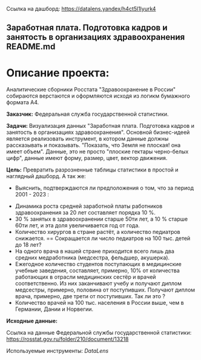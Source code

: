 Ссылка на дашборд: https://datalens.yandex/h4ct5l1lyurk4

## Заработная плата. Подготовка кадров и занятость в организациях здравоохранения README.md


# Описание проекта:
Аналитические сборники Росстата "Здравоохранение в России" собираются верстаются и оформляются исходя из логикм бумажного формата А4.

**Заказчик:** Федеральная служба государственной статистики.

**Задачи:**  Визуализация данных "Заработная плата. Подготовка кадров и занятость в организациях здравоохранения". Основной бизнес-идеей является реализовать инструмент, в котором данные должны рассказывать и показывать. "Показать, что Земля не плоская! она имеет объем". Данные, это не просто "плоские гектары черно-белых цифр", данные имеют форму, размер, цвет, вектор движения. 

**Цель:** Превратить разрозненные таблицы статистики в простой и наглядный дашборд.
А так же:
- Выяснить, подтверждаются ли предположения о том, что за период 2001 - 2023 :

* Динамика роста средней заработной платы работников здравоохранения за 20 лет составляет порядка 10 %.
* 30 % занятых в здравоохранении старше 50ти лет, а 10 % старше 60ти лет, и эта доля увеличивается год от года.
* Количество хирургов в стране растёт, а количество педиатров снижается. == Сокращается ли число педиатров на 100 тыс. детей до 18 лет?
* На одного врача в нашей стране приходится всего лишь два средних медработника (медсестра, фельдшер, акушерка).
* Ежегодное количество студентов поступающих в медицинские учебные заведения, составляет, примерно, 10% от количества работающих в отрасли медицинских сестёр и врачей соответственно. Из них заканчивают учебу и получают диплом медсестры, примерно, половина от поступивших. Получают диплом врача, примерно, две трети от поступивших. Так ли это ?
* Количество врачей на 100 тыс. населения в России выше, чем в Германии, Дании и Норвегии.

 <b> Исходные данные: </b>

Ссылка на данные Федеральной службы государственной статистики: https://rosstat.gov.ru/folder/210/document/13218

Используемые инструменты:
*DataLens*